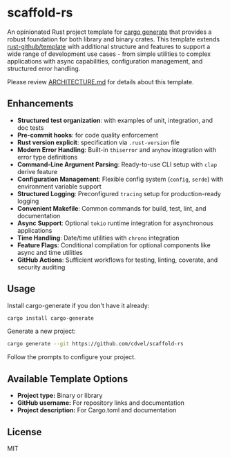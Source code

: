 # scaffold-rs

An opinionated Rust project template for [cargo generate](https://github.com/cargo-generate/cargo-generate) that provides a robust foundation for both library and binary crates. This template extends [rust-github/template](https://github.com/rust-github/template) with additional structure and features to support a wide range of development use cases - from simple utilities to complex applications with async capabilities, configuration management, and structured error handling.

Please review [ARCHITECTURE.md](ARCHITECTURE.md) for details about this template.

## Enhancements

- **Structured test organization**: with examples of unit, integration, and doc tests
- **Pre-commit hooks**: for code quality enforcement
- **Rust version explicit**: specification via `.rust-version` file
- **Modern Error Handling**: Built-in `thiserror` and `anyhow` integration with error type definitions
- **Command-Line Argument Parsing**: Ready-to-use CLI setup with `clap` derive feature
- **Configuration Management**: Flexible config system (`config`, `serde`) with environment variable support
- **Structured Logging**: Preconfigured `tracing` setup for production-ready logging
- **Convenient Makefile**: Common commands for build, test, lint, and documentation
- **Async Support**: Optional `tokio` runtime integration for asynchronous applications
- **Time Handling**: Date/time utilities with `chrono` integration
- **Feature Flags**: Conditional compilation for optional components like async and time utilities
- **GitHub Actions**: Sufficient workflows for testing, linting, coverate, and security auditing

## Usage

Install cargo-generate if you don't have it already:

```bash
cargo install cargo-generate
```

Generate a new project:

```bash
cargo generate --git https://github.com/cdvel/scaffold-rs
```

Follow the prompts to configure your project.

## Available Template Options

- **Project type:** Binary or library
- **GitHub username:** For repository links and documentation
- **Project description:** For Cargo.toml and documentation

## License

MIT
